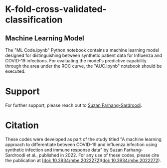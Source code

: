 # K-fold-cross-validated-classification
## Machine Learning Model

The "ML Code.ipynb" Python notebook contains a machine learning model designed for distinguishing between synthetic patient data for Influenza and COVID-19 infections. 
For evaluating the model's predictive capability through the area under the ROC curve, the "AUC.ipynb" notebook should be executed. 

# Support

For further support, please reach out to [Suzan Farhang-Sardroodi](https://www.suzanfarhangsardroodi.com/).

# Citation

These codes were developed as part of the study titled "A machine learning approach to differentiate between COVID-19 and influenza infection using synthetic 
infection and immune response data" by Suzan Farhang-Sardroodi et al., published in 2022. 
For any use of these codes, please cite the publication at [[doi: 10.3934/mbe.2022272](https://www.aimspress.com/article/doi/10.3934/mbe.2022272)]([doi: 10.3934/mbe.2022272](https://www.aimspress.com/article/doi/10.3934/mbe.2022272)).

